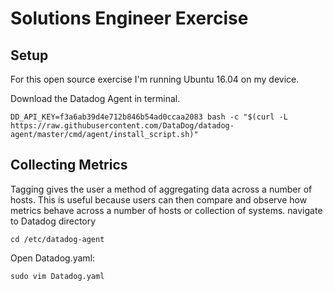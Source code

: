 # Solutions Engineer Exercise

## Setup
For this open source exercise I'm running Ubuntu 16.04 on my device. 

Download the Datadog Agent in terminal.
```
DD_API_KEY=f3a6ab39d4e712b846b54ad0ccaa2083 bash -c "$(curl -L https://raw.githubusercontent.com/DataDog/datadog-agent/master/cmd/agent/install_script.sh)"
```


## Collecting Metrics
Tagging gives the user a method of aggregating data across a number of hosts. This is useful because users can then compare and observe how metrics behave across a number of hosts or collection of systems. 
navigate to Datadog directory

```
cd /etc/datadog-agent
```
Open Datadog.yaml:
```
sudo vim Datadog.yaml
```
